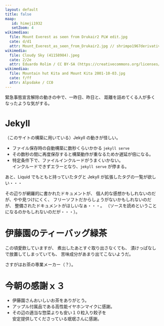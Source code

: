 ```yaml
---
layout: default
title: false
maap: 
   id: himeji1932
   setZoom: 4
wikimediaa:
  file: Mount Everest as seen from Drukair2 PLW edit.jpg
  cate: d/d1
  attr: Mount_Everest_as_seen_from_Drukair2.jpg // shrimpo1967derivative work // Papa Lima Whiskey 2 / CC BY-SA (https://creativecommons.org/licenses/by-sa/2.0)
wikimedia:
  file: Cloudy Sky (41158984).jpeg
  cate: 2/2e
  attr: Eduardo Rolim / CC BY-SA (https://creativecommons.org/licenses/by-sa/3.0)
wikimediaa:
  file: Mountain hut Kita and Mount Kita 2001-10-03.jpg
  cate: f/ff
  attr: Alpsdake / CC0
---
```


緊急事態宣言解除の動きの中で、一昨日、昨日と、
距離を詰めてくる人が多くなったような気がする。


# Jekyll

（このサイトの構築に用いている）Jekyll の動きが怪しい。

* ファイル保存時の自動構築に数秒くらいかかる `jekyll serve`
* その数秒の間に再度保存すると構築動作が重なるためか遅延が倍になる。
* 特定条件下で、ファイルインクルードがうまくいかない。  
  インクルードできずエラーとなり、`jekyll serve` が停まる。

あと、Liquid でもともと持っていたタグと
Jekyll が拡張したタグの一覧が欲しい・・・

その辺りが網羅的に書かれたドキュメントが、
個人的な感想かもしれないのだが、やや見つけにくく、
フリーソフトだからしょうがないかもしれないのだが、
整備されたドキュメントがほしいなぁ・・・。
（ソースを読めということになるのかもしれないのだが・・・）。


# 伊藤園のティーバッグ緑茶

この頃愛飲していますが、
煮出したあとすぐ取り出さなくても、
漬けっぱなしで放置してしまっていても、
苦味成分があまり出てこないようだ。

さすがはお茶の専業メーカー（？）。


# 今朝の感謝ｘ３

* 伊藤園さんおいしいお茶をありがとう。
* アップル付属品である高性能イヤホンマイクに感謝。
* その辺の適当な惣菜よりも安い１０粒入り餃子を  
  安定提供してくださっている珉珉さんに感謝。
